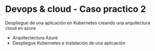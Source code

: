 # Devops & cloud - Caso practico 2

Despliegue de una aplicación en Kubernetes creando una arquitectura cloud en azure

- Arquitectectura Azure
- Despliegue Kubernetes e instalación de una aplicación
